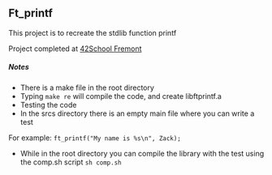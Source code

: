 ## Ft_printf

This project is to recreate the stdlib function printf

Project completed at [42School Fremont](https://www.42.us.org/)

##### Notes

* There is a make file in the root directory
 * Typing `make re` will compile the code, and create libftprintf.a
* Testing the code
 * In the srcs directory there is an empty main file where you can write a test

  For example: `ft_printf("My name is %s\n", Zack);`
 * While in the root directory you can compile the library with the test using the comp.sh script `sh comp.sh`